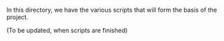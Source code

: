 In this directory, we have the various scripts that will form the basis of the project.

(To be updated, when scripts are finished)
